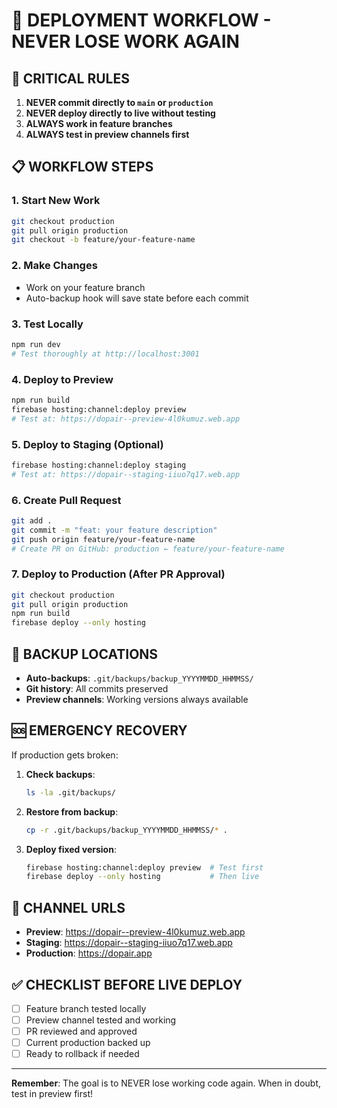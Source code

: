 # 🚀 DEPLOYMENT WORKFLOW - NEVER LOSE WORK AGAIN

## 🚨 CRITICAL RULES

1. **NEVER commit directly to `main` or `production`**
2. **NEVER deploy directly to live without testing**
3. **ALWAYS work in feature branches**
4. **ALWAYS test in preview channels first**

## 📋 WORKFLOW STEPS

### 1. Start New Work
```bash
git checkout production
git pull origin production
git checkout -b feature/your-feature-name
```

### 2. Make Changes
- Work on your feature branch
- Auto-backup hook will save state before each commit

### 3. Test Locally
```bash
npm run dev
# Test thoroughly at http://localhost:3001
```

### 4. Deploy to Preview
```bash
npm run build
firebase hosting:channel:deploy preview
# Test at: https://dopair--preview-4l0kumuz.web.app
```

### 5. Deploy to Staging (Optional)
```bash
firebase hosting:channel:deploy staging
# Test at: https://dopair--staging-iiuo7q17.web.app
```

### 6. Create Pull Request
```bash
git add .
git commit -m "feat: your feature description"
git push origin feature/your-feature-name
# Create PR on GitHub: production ← feature/your-feature-name
```

### 7. Deploy to Production (After PR Approval)
```bash
git checkout production
git pull origin production
npm run build
firebase deploy --only hosting
```

## 🔄 BACKUP LOCATIONS

- **Auto-backups**: `.git/backups/backup_YYYYMMDD_HHMMSS/`
- **Git history**: All commits preserved
- **Preview channels**: Working versions always available

## 🆘 EMERGENCY RECOVERY

If production gets broken:

1. **Check backups**:
   ```bash
   ls -la .git/backups/
   ```

2. **Restore from backup**:
   ```bash
   cp -r .git/backups/backup_YYYYMMDD_HHMMSS/* .
   ```

3. **Deploy fixed version**:
   ```bash
   firebase hosting:channel:deploy preview  # Test first
   firebase deploy --only hosting           # Then live
   ```

## 📱 CHANNEL URLS

- **Preview**: https://dopair--preview-4l0kumuz.web.app
- **Staging**: https://dopair--staging-iiuo7q17.web.app
- **Production**: https://dopair.app

## ✅ CHECKLIST BEFORE LIVE DEPLOY

- [ ] Feature branch tested locally
- [ ] Preview channel tested and working
- [ ] PR reviewed and approved
- [ ] Current production backed up
- [ ] Ready to rollback if needed

---

**Remember**: The goal is to NEVER lose working code again. When in doubt, test in preview first!